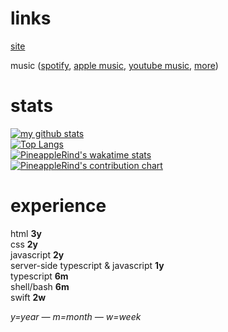 # links
[site](https://pineapplerind.ga)

music ([spotify](https://open.spotify.com/artist/1mxdLhD07JVKCqNvbzW3l0), [apple music](https://music.apple.com/artist/pineapplerind/1606851499), [youtube music](https://music.youtube.com/search?q=pineapplerind), [more](https://artists.landr.com/pr))
# stats

[![my github stats](https://github-readme-stats.vercel.app/api?username=pineapplerind&count_private=true&include_all_commits=true&theme=tokyonight&hide-border=true)](https://github.com/pineapplerind)
<br>
[![Top Langs](https://github-readme-stats.vercel.app/api/top-langs/?username=pineapplerind&show_icons=true&theme=tokyonight&layout=compact)](https://github.com/pineapplerind)
<br>
[![PineappleRind's wakatime stats](https://github-readme-stats.vercel.app/api/wakatime?username=pineapplerind&theme=tokyonight&layout=compact)](https://github.com/pineapplerind)
<br>
[![PineappleRind's contribution chart](https://activity-graph.herokuapp.com/graph?username=pineapplerind&bg_color=1A1B27&color=eeeeee&line=F87f5d&point=F8af9d)](https://github.com/pineapplerind)

# experience
html **3y**<br>css **2y**<br>javascript **2y**<br>  server-side typescript & javascript **1y**<br> typescript **6m** <br> shell/bash **6m** <br>swift **2w**

*y=year — m=month — w=week*
